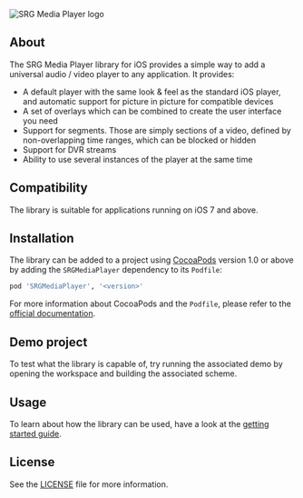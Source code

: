 ![SRG Media Player logo](README-images/logo.png)

## About

The SRG Media Player library for iOS provides a simple way to add a universal audio / video player to any application. It provides:

* A default player with the same look & feel as the standard iOS player, and automatic support for picture in picture for compatible devices
* A set of overlays which can be combined to create the user interface you need
* Support for segments. Those are simply sections of a video, defined by non-overlapping time ranges, which can be blocked or hidden
* Support for DVR streams
* Ability to use several instances of the player at the same time

## Compatibility

The library is suitable for applications running on iOS 7 and above.

## Installation

The library can be added to a project using [CocoaPods](http://cocoapods.org/) version 1.0 or above by adding the `SRGMediaPlayer` dependency to its `Podfile`:
    
```ruby
pod 'SRGMediaPlayer', '<version>'
```

For more information about CocoaPods and the `Podfile`, please refer to the [official documentation](http://guides.cocoapods.org/).

## Demo project

To test what the library is capable of, try running the associated demo by opening the workspace and building the associated scheme.

## Usage

To learn about how the library can be used, have a look at the [getting started guide](Documentation/Getting-started.md).

## License

See the [LICENSE](LICENSE) file for more information.
